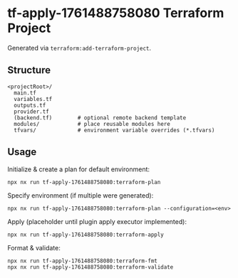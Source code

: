 # tf-apply-1761488758080 Terraform Project

Generated via `terraform:add-terraform-project`.

## Structure

```
<projectRoot>/
  main.tf
  variables.tf
  outputs.tf
  provider.tf
  (backend.tf)        # optional remote backend template
  modules/            # place reusable modules here
  tfvars/             # environment variable overrides (*.tfvars)
```

## Usage

Initialize & create a plan for default environment:

```
npx nx run tf-apply-1761488758080:terraform-plan
```

Specify environment (if multiple were generated):

```
npx nx run tf-apply-1761488758080:terraform-plan --configuration=<env>
```

Apply (placeholder until plugin apply executor implemented):

```
npx nx run tf-apply-1761488758080:terraform-apply
```

Format & validate:

```
npx nx run tf-apply-1761488758080:terraform-fmt
npx nx run tf-apply-1761488758080:terraform-validate
```
